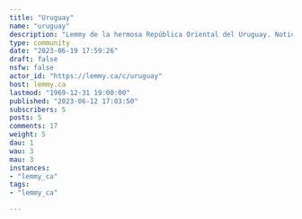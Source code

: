 ```yaml
---
title: "Uruguay" 
name: "uruguay"
description: "Lemmy de la hermosa República Oriental del Uruguay. Noticias, humor, deportes y política.  "
type: community
date: "2023-06-19 17:59:26"
draft: false
nsfw: false
actor_id: "https://lemmy.ca/c/uruguay"
host: lemmy.ca
lastmod: "1969-12-31 19:00:00"
published: "2023-06-12 17:03:50"
subscribers: 5
posts: 5
comments: 17
weight: 5
dau: 1
wau: 3
mau: 3
instances:
- "lemmy_ca"
tags: 
- "lemmy_ca"

---
```

